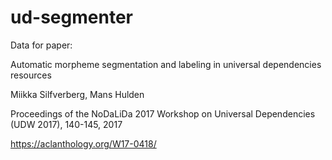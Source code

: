 # ud-segmenter

Data for paper:

Automatic morpheme segmentation and labeling in universal dependencies resources

Miikka Silfverberg, Mans Hulden

Proceedings of the NoDaLiDa 2017 Workshop on Universal Dependencies (UDW 2017), 140-145, 2017

https://aclanthology.org/W17-0418/
